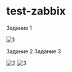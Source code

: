 # test-zabbix
Задание 1

![1](https://github.com/ZelinskiyAN/test-zabbix/assets/149052655/dc602315-1b5a-41ea-8be4-25701bc20127)

Задание 2
Задание 3

![2](https://github.com/ZelinskiyAN/test-zabbix/assets/149052655/6c399aec-687a-45a9-8f07-bef5dcd44a77)
![3](https://github.com/ZelinskiyAN/test-zabbix/assets/149052655/db36dd8d-c50f-4899-b26f-312346ccf651)
